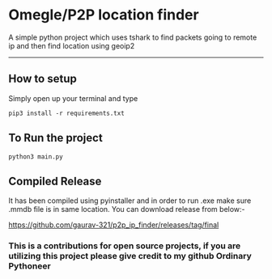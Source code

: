 # Omegle/P2P location finder

A simple python project which uses tshark to find packets going to remote ip and then find location using geoip2


---

## How to setup

Simply open up your terminal and type

```
pip3 install -r requirements.txt
```

## To Run the project

```
python3 main.py
```

## Compiled Release

It has been compiled using pyinstaller and in order to run .exe make sure .mmdb file is in same location.
You can download release from below:-

https://github.com/gaurav-321/p2p_ip_finder/releases/tag/final


### This is a contributions for open source projects, if you are utilizing this project please give credit to my github Ordinary Pythoneer

